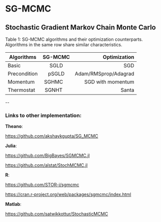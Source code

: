 # SG-MCMC
Stochastic Gradient Markov Chain Monte Carlo
----


Table 1: SG-MCMC algorithms and their optimization counterparts. 
Algorithms in the same row share similar characteristics.

| Algorithms    | SG-MCMC       | Optimization |
| ------------- |:-------------:| ------------:|
| Basic         | SGLD          |  SGD         |
| Precondition  | pSGLD         |  Adam/RMSprop/Adagrad |
| Momentum      | SGHMC         |  SGD with momentum    |
| Thermostat    | SGNHT         |  Santa                |


--
### Links to other implementation:

**Theano**:

   https://github.com/akshaykgupta/SG_MCMC


**Julia**: 

   https://github.com/BigBayes/SGMCMC.jl
    
   https://github.com/alstat/StochMCMC.jl

**R**: 

   https://github.com/STOR-i/sgmcmc
    
   https://cran.r-project.org/web/packages/sgmcmc/index.html


**Matlab**:

   https://github.com/satwikkottur/StochasticMCMC



